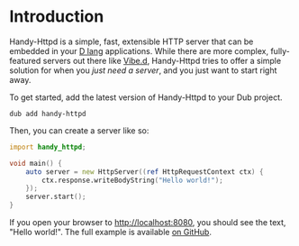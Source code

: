 # Introduction

Handy-Httpd is a simple, fast, extensible HTTP server that can be embedded in your [D lang](https://dlang.org/) applications. While there are more complex, fully-featured servers out there like [Vibe.d](https://vibed.org), Handy-Httpd tries to offer a simple solution for when you _just need a server_, and you just want to start right away.

To get started, add the latest version of Handy-Httpd to your Dub project.

```shell
dub add handy-httpd
```

Then, you can create a server like so:

```d
import handy_httpd;

void main() {
    auto server = new HttpServer((ref HttpRequestContext ctx) {
        ctx.response.writeBodyString("Hello world!");
    });
    server.start();
}
```

If you open your browser to [http://localhost:8080](http://localhost:8080), you should see the text, "Hello world!". The full example is available [on GitHub](https://github.com/andrewlalis/handy-httpd/tree/main/examples/single-file-server).


